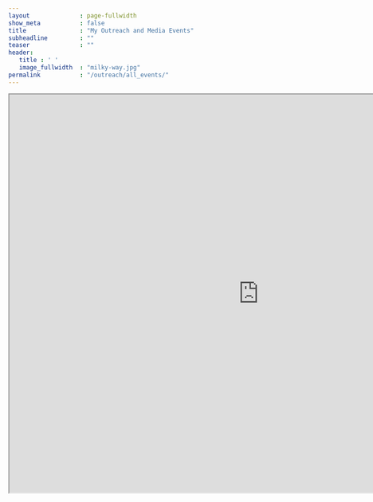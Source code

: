 ```yaml
---
layout              : page-fullwidth
show_meta           : false
title               : "My Outreach and Media Events"
subheadline         : ""
teaser              : ""
header:
   title : ' ' 
   image_fullwidth  : "milky-way.jpg"
permalink           : "/outreach/all_events/"
---
```


<iframe src="https://docs.google.com/spreadsheets/d/e/2PACX-1vQoduGJh90E8Qrh_iqOlGx-8IhIUODirxoijLJacS6VrHY8FRf6n4z0rMkvqHmvdIU70hqVNVTfvxso/pubhtml?gid=0&amp;single=true&amp;widget=true&amp;headers=false" class="is-fullwidth" height= "800px" width= "1000px"></iframe>


